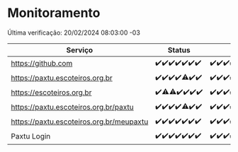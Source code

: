 # Monitoramento

Última verificação: 20/02/2024 08:03:00 -03

|Serviço|Status|Últimas 24h|
|---|---|---|
|https://github.com|<span title="2024-02-13: OK=24">✔️</span><span title="2024-02-14: OK=24">✔️</span><span title="2024-02-15: OK=24">✔️</span><span title="2024-02-16: OK=24">✔️</span><span title="2024-02-17: OK=24">✔️</span><span title="2024-02-18: OK=24">✔️</span><span title="2024-02-19: OK=11">✔️</span>|<span title="19/02/2024 08:04:00 -03 : 200">✔️</span><span title="19/02/2024 09:11:00 -03 : 200">✔️</span><span title="19/02/2024 10:06:00 -03 : 200">✔️</span><span title="19/02/2024 11:07:00 -03 : 200">✔️</span><span title="19/02/2024 12:06:00 -03 : 200">✔️</span><span title="19/02/2024 13:08:00 -03 : 200">✔️</span><span title="19/02/2024 14:03:00 -03 : 200">✔️</span><span title="19/02/2024 15:08:00 -03 : 200">✔️</span><span title="19/02/2024 16:04:00 -03 : 200">✔️</span><span title="19/02/2024 17:06:00 -03 : 200">✔️</span><span title="19/02/2024 18:06:00 -03 : 200">✔️</span><span title="19/02/2024 19:04:00 -03 : 200">✔️</span><span title="19/02/2024 20:05:00 -03 : 200">✔️</span><span title="19/02/2024 21:29:00 -03 : 200">✔️</span><span title="19/02/2024 22:37:00 -03 : 200">✔️</span><span title="19/02/2024 23:12:00 -03 : 200">✔️</span><span title="20/02/2024 00:07:00 -03 : 200">✔️</span><span title="20/02/2024 01:08:00 -03 : 200">✔️</span><span title="20/02/2024 02:07:00 -03 : 200">✔️</span><span title="20/02/2024 03:08:00 -03 : 200">✔️</span><span title="20/02/2024 04:06:00 -03 : 200">✔️</span><span title="20/02/2024 05:08:00 -03 : 200">✔️</span><span title="20/02/2024 06:06:00 -03 : 200">✔️</span><span title="20/02/2024 07:06:00 -03 : 200">✔️</span><span title="20/02/2024 08:03:00 -03 : 200">✔️</span>|
|https://paxtu.escoteiros.org.br|<span title="2024-02-13: OK=24">✔️</span><span title="2024-02-14: OK=24">✔️</span><span title="2024-02-15: OK=24">✔️</span><span title="2024-02-16: OK=24">✔️</span><span title="2024-02-17: OK=23, Falhas=1">⚠️</span><span title="2024-02-18: OK=24">✔️</span><span title="2024-02-19: OK=11">✔️</span>|<span title="19/02/2024 08:04:00 -03 : 200">✔️</span><span title="19/02/2024 09:11:00 -03 : 200">✔️</span><span title="19/02/2024 10:06:00 -03 : 200">✔️</span><span title="19/02/2024 11:07:00 -03 : 200">✔️</span><span title="19/02/2024 12:06:00 -03 : 200">✔️</span><span title="19/02/2024 13:08:00 -03 : 200">✔️</span><span title="19/02/2024 14:03:00 -03 : 200">✔️</span><span title="19/02/2024 15:08:00 -03 : 0">❌</span><span title="19/02/2024 16:04:00 -03 : 200">✔️</span><span title="19/02/2024 17:06:00 -03 : 200">✔️</span><span title="19/02/2024 18:06:00 -03 : 200">✔️</span><span title="19/02/2024 19:04:00 -03 : 200">✔️</span><span title="19/02/2024 20:05:00 -03 : 200">✔️</span><span title="19/02/2024 21:29:00 -03 : 200">✔️</span><span title="19/02/2024 22:37:00 -03 : 200">✔️</span><span title="19/02/2024 23:12:00 -03 : 200">✔️</span><span title="20/02/2024 00:07:00 -03 : 200">✔️</span><span title="20/02/2024 01:08:00 -03 : 200">✔️</span><span title="20/02/2024 02:07:00 -03 : 200">✔️</span><span title="20/02/2024 03:08:00 -03 : 200">✔️</span><span title="20/02/2024 04:06:00 -03 : 200">✔️</span><span title="20/02/2024 05:08:00 -03 : 200">✔️</span><span title="20/02/2024 06:06:00 -03 : 200">✔️</span><span title="20/02/2024 07:06:00 -03 : 200">✔️</span><span title="20/02/2024 08:03:00 -03 : 200">✔️</span>|
|https://escoteiros.org.br|<span title="2024-02-13: OK=24">✔️</span><span title="2024-02-14: OK=22, Falhas=2">⚠️</span><span title="2024-02-15: OK=22, Falhas=2">⚠️</span><span title="2024-02-16: OK=24">✔️</span><span title="2024-02-17: OK=24">✔️</span><span title="2024-02-18: OK=24">✔️</span><span title="2024-02-19: OK=11">✔️</span>|<span title="19/02/2024 08:04:00 -03 : 200">✔️</span><span title="19/02/2024 09:11:00 -03 : 200">✔️</span><span title="19/02/2024 10:06:00 -03 : 200">✔️</span><span title="19/02/2024 11:07:00 -03 : 200">✔️</span><span title="19/02/2024 12:06:00 -03 : 200">✔️</span><span title="19/02/2024 13:08:00 -03 : 200">✔️</span><span title="19/02/2024 14:03:00 -03 : 200">✔️</span><span title="19/02/2024 15:08:00 -03 : 200">✔️</span><span title="19/02/2024 16:04:00 -03 : 200">✔️</span><span title="19/02/2024 17:06:00 -03 : 200">✔️</span><span title="19/02/2024 18:06:00 -03 : 200">✔️</span><span title="19/02/2024 19:04:00 -03 : 200">✔️</span><span title="19/02/2024 20:05:00 -03 : 200">✔️</span><span title="19/02/2024 21:29:00 -03 : 200">✔️</span><span title="19/02/2024 22:37:00 -03 : 200">✔️</span><span title="19/02/2024 23:12:00 -03 : 200">✔️</span><span title="20/02/2024 00:07:00 -03 : 200">✔️</span><span title="20/02/2024 01:08:00 -03 : 200">✔️</span><span title="20/02/2024 02:07:00 -03 : 200">✔️</span><span title="20/02/2024 03:08:00 -03 : 200">✔️</span><span title="20/02/2024 04:06:00 -03 : 200">✔️</span><span title="20/02/2024 05:08:00 -03 : 200">✔️</span><span title="20/02/2024 06:06:00 -03 : 200">✔️</span><span title="20/02/2024 07:06:00 -03 : 200">✔️</span><span title="20/02/2024 08:03:00 -03 : 200">✔️</span>|
|https://paxtu.escoteiros.org.br/paxtu|<span title="2024-02-13: OK=24">✔️</span><span title="2024-02-14: OK=24">✔️</span><span title="2024-02-15: OK=24">✔️</span><span title="2024-02-16: OK=24">✔️</span><span title="2024-02-17: OK=22, Falhas=2">⚠️</span><span title="2024-02-18: OK=24">✔️</span><span title="2024-02-19: OK=11">✔️</span>|<span title="19/02/2024 08:04:00 -03 : 200">✔️</span><span title="19/02/2024 09:11:00 -03 : 200">✔️</span><span title="19/02/2024 10:06:00 -03 : 200">✔️</span><span title="19/02/2024 11:07:00 -03 : 200">✔️</span><span title="19/02/2024 12:06:00 -03 : 200">✔️</span><span title="19/02/2024 13:08:00 -03 : 200">✔️</span><span title="19/02/2024 14:03:00 -03 : 200">✔️</span><span title="19/02/2024 15:08:00 -03 : 0">❌</span><span title="19/02/2024 16:04:00 -03 : 200">✔️</span><span title="19/02/2024 17:06:00 -03 : 200">✔️</span><span title="19/02/2024 18:06:00 -03 : 200">✔️</span><span title="19/02/2024 19:04:00 -03 : 200">✔️</span><span title="19/02/2024 20:05:00 -03 : 200">✔️</span><span title="19/02/2024 21:29:00 -03 : 200">✔️</span><span title="19/02/2024 22:37:00 -03 : 200">✔️</span><span title="19/02/2024 23:12:00 -03 : 200">✔️</span><span title="20/02/2024 00:07:00 -03 : 200">✔️</span><span title="20/02/2024 01:08:00 -03 : 200">✔️</span><span title="20/02/2024 02:07:00 -03 : 200">✔️</span><span title="20/02/2024 03:08:00 -03 : 200">✔️</span><span title="20/02/2024 04:06:00 -03 : 200">✔️</span><span title="20/02/2024 05:08:00 -03 : 200">✔️</span><span title="20/02/2024 06:06:00 -03 : 200">✔️</span><span title="20/02/2024 07:06:00 -03 : 200">✔️</span><span title="20/02/2024 08:03:00 -03 : 200">✔️</span>|
|https://paxtu.escoteiros.org.br/meupaxtu|<span title="2024-02-13: OK=24">✔️</span><span title="2024-02-14: OK=24">✔️</span><span title="2024-02-15: OK=24">✔️</span><span title="2024-02-16: OK=24">✔️</span><span title="2024-02-17: OK=24">✔️</span><span title="2024-02-18: OK=24">✔️</span><span title="2024-02-19: OK=11">✔️</span>|<span title="19/02/2024 08:04:00 -03 : 200">✔️</span><span title="19/02/2024 09:11:00 -03 : 200">✔️</span><span title="19/02/2024 10:06:00 -03 : 200">✔️</span><span title="19/02/2024 11:07:00 -03 : 200">✔️</span><span title="19/02/2024 12:06:00 -03 : 200">✔️</span><span title="19/02/2024 13:08:00 -03 : 200">✔️</span><span title="19/02/2024 14:03:00 -03 : 200">✔️</span><span title="19/02/2024 15:09:00 -03 : 0">❌</span><span title="19/02/2024 16:04:00 -03 : 200">✔️</span><span title="19/02/2024 17:06:00 -03 : 200">✔️</span><span title="19/02/2024 18:06:00 -03 : 200">✔️</span><span title="19/02/2024 19:04:00 -03 : 200">✔️</span><span title="19/02/2024 20:05:00 -03 : 200">✔️</span><span title="19/02/2024 21:29:00 -03 : 200">✔️</span><span title="19/02/2024 22:37:00 -03 : 200">✔️</span><span title="19/02/2024 23:12:00 -03 : 200">✔️</span><span title="20/02/2024 00:07:00 -03 : 200">✔️</span><span title="20/02/2024 01:08:00 -03 : 200">✔️</span><span title="20/02/2024 02:07:00 -03 : 200">✔️</span><span title="20/02/2024 03:08:00 -03 : 200">✔️</span><span title="20/02/2024 04:06:00 -03 : 200">✔️</span><span title="20/02/2024 05:08:00 -03 : 200">✔️</span><span title="20/02/2024 06:06:00 -03 : 200">✔️</span><span title="20/02/2024 07:06:00 -03 : 200">✔️</span><span title="20/02/2024 08:03:00 -03 : 200">✔️</span>|
|Paxtu Login|<span title="2024-02-13: OK=24">✔️</span><span title="2024-02-14: OK=24">✔️</span><span title="2024-02-15: OK=24">✔️</span><span title="2024-02-16: OK=24">✔️</span><span title="2024-02-17: OK=24">✔️</span><span title="2024-02-18: OK=24">✔️</span><span title="2024-02-19: OK=11">✔️</span>|<span title="19/02/2024 08:04:00 -03 : 200">✔️</span><span title="19/02/2024 09:11:00 -03 : 200">✔️</span><span title="19/02/2024 10:06:00 -03 : 200">✔️</span><span title="19/02/2024 11:07:00 -03 : 200">✔️</span><span title="19/02/2024 12:06:00 -03 : 200">✔️</span><span title="19/02/2024 13:08:00 -03 : 200">✔️</span><span title="19/02/2024 14:03:00 -03 : 200">✔️</span><span title="19/02/2024 15:09:00 -03 : 504">❌</span><span title="19/02/2024 16:04:00 -03 : 200">✔️</span><span title="19/02/2024 17:06:00 -03 : 200">✔️</span><span title="19/02/2024 18:06:00 -03 : 200">✔️</span><span title="19/02/2024 19:04:00 -03 : 200">✔️</span><span title="19/02/2024 20:05:00 -03 : 200">✔️</span><span title="19/02/2024 21:29:00 -03 : 200">✔️</span><span title="19/02/2024 22:37:00 -03 : 200">✔️</span><span title="19/02/2024 23:12:00 -03 : 200">✔️</span><span title="20/02/2024 00:07:00 -03 : 200">✔️</span><span title="20/02/2024 01:08:00 -03 : 200">✔️</span><span title="20/02/2024 02:07:00 -03 : 200">✔️</span><span title="20/02/2024 03:08:00 -03 : 200">✔️</span><span title="20/02/2024 04:06:00 -03 : 200">✔️</span><span title="20/02/2024 05:08:00 -03 : 200">✔️</span><span title="20/02/2024 06:06:00 -03 : 200">✔️</span><span title="20/02/2024 07:06:00 -03 : 200">✔️</span><span title="20/02/2024 08:03:00 -03 : 200">✔️</span>|
